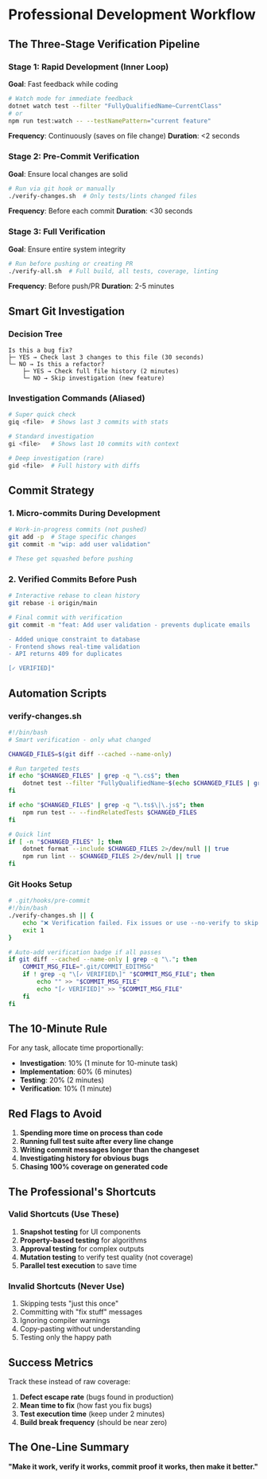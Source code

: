 # Professional Development Workflow

## The Three-Stage Verification Pipeline

### Stage 1: Rapid Development (Inner Loop)
**Goal**: Fast feedback while coding
```bash
# Watch mode for immediate feedback
dotnet watch test --filter "FullyQualifiedName~CurrentClass"
# or
npm run test:watch -- --testNamePattern="current feature"
```
**Frequency**: Continuously (saves on file change)
**Duration**: <2 seconds

### Stage 2: Pre-Commit Verification
**Goal**: Ensure local changes are solid
```bash
# Run via git hook or manually
./verify-changes.sh  # Only tests/lints changed files
```
**Frequency**: Before each commit
**Duration**: <30 seconds

### Stage 3: Full Verification
**Goal**: Ensure entire system integrity
```bash
# Run before pushing or creating PR
./verify-all.sh  # Full build, all tests, coverage, linting
```
**Frequency**: Before push/PR
**Duration**: 2-5 minutes

## Smart Git Investigation

### Decision Tree
```
Is this a bug fix?
├─ YES → Check last 3 changes to this file (30 seconds)
└─ NO → Is this a refactor?
    ├─ YES → Check full file history (2 minutes)
    └─ NO → Skip investigation (new feature)
```

### Investigation Commands (Aliased)
```bash
# Super quick check
giq <file>  # Shows last 3 commits with stats

# Standard investigation  
gi <file>   # Shows last 10 commits with context

# Deep investigation (rare)
gid <file>  # Full history with diffs
```

## Commit Strategy

### 1. Micro-commits During Development
```bash
# Work-in-progress commits (not pushed)
git add -p  # Stage specific changes
git commit -m "wip: add user validation"

# These get squashed before pushing
```

### 2. Verified Commits Before Push
```bash
# Interactive rebase to clean history
git rebase -i origin/main

# Final commit with verification
git commit -m "feat: Add user validation - prevents duplicate emails

- Added unique constraint to database
- Frontend shows real-time validation
- API returns 409 for duplicates

[✓ VERIFIED]"
```

## Automation Scripts

### verify-changes.sh
```bash
#!/bin/bash
# Smart verification - only what changed

CHANGED_FILES=$(git diff --cached --name-only)

# Run targeted tests
if echo "$CHANGED_FILES" | grep -q "\.cs$"; then
    dotnet test --filter "FullyQualifiedName~$(echo $CHANGED_FILES | grep .cs | sed 's/\.cs//')"
fi

if echo "$CHANGED_FILES" | grep -q "\.ts$\|\.js$"; then
    npm run test -- --findRelatedTests $CHANGED_FILES
fi

# Quick lint
if [ -n "$CHANGED_FILES" ]; then
    dotnet format --include $CHANGED_FILES 2>/dev/null || true
    npm run lint -- $CHANGED_FILES 2>/dev/null || true
fi
```

### Git Hooks Setup
```bash
# .git/hooks/pre-commit
#!/bin/bash
./verify-changes.sh || {
    echo "❌ Verification failed. Fix issues or use --no-verify to skip."
    exit 1
}

# Auto-add verification badge if all passes
if git diff --cached --name-only | grep -q "\."; then
    COMMIT_MSG_FILE=".git/COMMIT_EDITMSG"
    if ! grep -q "\[✓ VERIFIED\]" "$COMMIT_MSG_FILE"; then
        echo "" >> "$COMMIT_MSG_FILE"
        echo "[✓ VERIFIED]" >> "$COMMIT_MSG_FILE"
    fi
fi
```

## The 10-Minute Rule

For any task, allocate time proportionally:
- **Investigation**: 10% (1 minute for 10-minute task)
- **Implementation**: 60% (6 minutes)
- **Testing**: 20% (2 minutes)
- **Verification**: 10% (1 minute)

## Red Flags to Avoid

1. **Spending more time on process than code**
2. **Running full test suite after every line change**
3. **Writing commit messages longer than the changeset**
4. **Investigating history for obvious bugs**
5. **Chasing 100% coverage on generated code**

## The Professional's Shortcuts

### Valid Shortcuts (Use These)
1. **Snapshot testing** for UI components
2. **Property-based testing** for algorithms  
3. **Approval testing** for complex outputs
4. **Mutation testing** to verify test quality (not coverage)
5. **Parallel test execution** to save time

### Invalid Shortcuts (Never Use)
1. Skipping tests "just this once"
2. Committing with "fix stuff" messages
3. Ignoring compiler warnings
4. Copy-pasting without understanding
5. Testing only the happy path

## Success Metrics

Track these instead of raw coverage:
1. **Defect escape rate** (bugs found in production)
2. **Mean time to fix** (how fast you fix bugs)
3. **Test execution time** (keep under 2 minutes)
4. **Build break frequency** (should be near zero)

## The One-Line Summary

**"Make it work, verify it works, commit proof it works, then make it better."**
